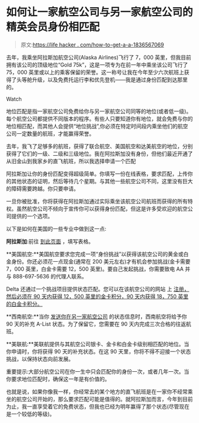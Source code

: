 # 如何让一家航空公司与另一家航空公司的精英会员身份相匹配

> 原文:[https://life hacker . com/how-to-get-a-a-1836567069](https://lifehacker.com/how-to-get-an-airline-to-match-your-elite-status-from-a-1836567069)

去年，我乘坐阿拉斯加航空公司(Alaska Airlines)飞行了 7，000 英里，但我目前拥有该公司的顶级地位“Gold 75k”，这是一项专为在前一年中乘坐该公司飞行了 75，000 英里或以上的乘客保留的荣誉。这一称号让我在今年至少六次航班上获得了头等舱升级，以及免费托运行李和优先登机——我是通过身份匹配到达那里的。

Watch

地位匹配是指一家航空公司免费给你与另一家航空公司同等的地位(或者低一级)。每个航空公司都提供不同版本的程序。有些人只要知道你有地位，就会免费与你的地位相匹配，而其他人会提供“地位挑战”,你必须在特定时间段内乘坐他们的航空公司一定数量的航班，才能赢得荣誉。

去年，我飞了足够多的航班，获得了联合航空、美国航空和达美航空的地位，分别获得了它们的一级、二级和三级地位。我在阿拉斯加没有身份，但他们最近开通了从旧金山到我家乡的直飞航班，所以我选择申请一个匹配

阿拉斯加让你的身份匹配变得超级简单。你填写一份在线表格，要求匹配，上传你的其他状态的证明，然后等待几个星期。与其他一些航空公司不同，这里没有巨大的障碍需要跨越。你只要申请。

一旦你被批准，你将获得在阿拉斯加通过实际乘坐该航空公司航班而获得的所有特权。虽然航空公司不倾向于宣传你可以获得身份匹配，但这是许多受欢迎的航空公司提供的一个选项。

以下是如何在美国的一些专业中做到这一点:

**阿拉斯加**:前往 [到此页面](https://www.alaskaairstatusmatch.com/) ，填写表格。

**美国航空:**美国航空要求您完成一项“身份挑战”以获得该航空公司的黄金或白金身份。你还必须花一点现金(通常在 200 美元左右)才有机会参加挑战(金卡需要 7，000 英里，白金卡需要 12，500 英里)。要自己发起挑战，你需要致电 AA 并与 888-697-5636 的代理人联系。

Delta 还通过一个挑战项目提供状态匹配。您可以在该航空公司的网站 上 [注册，然后必须在 90 天内获得 12，500 英里的金卡积分，90 天内获得 18，750 英里的白金卡积分。](https://www.delta.com/en_US/skymiles/medallion-program/status-match-challenge) 

**西南航空:**当你 [发送你在另一家航空公司](https://www.southwest.com/html/rapidrewards/promotions/swa_status_match.html) 的状态信息时，西南航空将给予你 90 天的补充 A-List 状态。为了保留它，您需要在 90 天内完成三次合格的往返航班。

**美联航:**美联航提供与其航空公司银卡、金卡和白金卡级别相匹配的地位。当你申请时，你将获得 90 天的补充状态。在这 90 天里，你将不得不迎接一个状态挑战，以保持状态向前发展。

重要提示:大部分航空公司在你一生中只会匹配你的身份一次，或者几年一次。当你要求地位匹配时，确保这一年是有价值的。

也就是说，如果你像我一样，你经常去的某个地方的直飞航班是在一家你不经常乘坐的航空公司开始的，那么要求匹配可能是值得的。就阿拉斯加而言，今年到目前为止，我一直享受着它的免费状态，但我也已经为明年赢得了那个状态(尽管现在是一个较低的等级)。